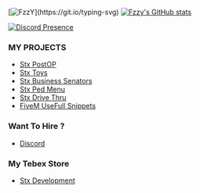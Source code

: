 [![FzzY](https://readme-typing-svg.herokuapp.com?font=Fira+Code&weight=900&pause=1000&color=F70000&random=false&width=435&lines=Hey%2C+I+am+FzzY;Welcome+to+my+github+!)](https://git.io/typing-svg)
[![Fzzy's GitHub stats](https://github-readme-stats.vercel.app/api?username=fzzyyt69)](https://github.com/anuraghazra/github-readme-stats)

[![Discord Presence](https://lanyard.cnrad.dev/api/1289579712737443933)](https://discord.com/users/1289579712737443933)

### MY PROJECTS
* [Stx PostOP](https://github.com/FzzyYT69/stx-postop)
* [Stx Toys](https://github.com/FzzyYT69/QB-TOYS-By-FzzY-2284)
* [Stx Business Senators](https://github.com/FzzyYT69/stx-business_senator)
* [Stx Ped Menu](https://github.com/FzzyYT69/stx-pedmenu)
* [Stx Drive Thru](https://github.com/FzzyYT69/stx-drivethru)
* [FiveM UseFull Snippets](https://github.com/FzzyYT69/QBCore-Esx--UseFull_Snippets)

### Want To Hire ?
* [Discord](https://discord.gg/68Uj9ZhubX)


### My Tebex Store
* [Stx Development](stxlabs.tebex.io)
